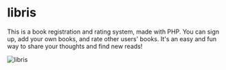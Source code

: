 # libris
This is a book registration and rating system, made with PHP. You can sign up, add your own books, and rate other users' books. It's an easy and fun way to share your thoughts and find new reads!


![libris](https://github.com/user-attachments/assets/f485ad3f-f8a1-4c3e-a6f7-cb405db7d114)
